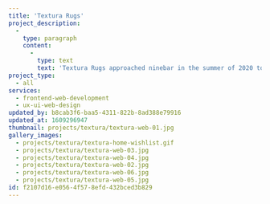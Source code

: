 ```yaml
---
title: 'Textura Rugs'
project_description:
  -
    type: paragraph
    content:
      -
        type: text
        text: 'Textura Rugs approached ninebar in the summer of 2020 to update their web presence. I assisted the team with the design and prototyping of the new site and then solely developed that prototype into a Craft CMS based site using Tailwind CSS, Alpine JS, and Sprig/HTMX. That site features Textura''s extensive inventory and provides staff with an efficient way of uploading new items. Textura''s client base can also build product wishlists in the frontend of the site and can send those lists to staff.'
project_type:
  - all
services:
  - frontend-web-development
  - ux-ui-web-design
updated_by: b8cab3f6-baa5-4311-822b-8ad388e79916
updated_at: 1609296947
thumbnail: projects/textura/textura-web-01.jpg
gallery_images:
  - projects/textura/textura-home-wishlist.gif
  - projects/textura/textura-web-03.jpg
  - projects/textura/textura-web-04.jpg
  - projects/textura/textura-web-02.jpg
  - projects/textura/textura-web-06.jpg
  - projects/textura/textura-web-05.jpg
id: f2107d16-e056-4f57-8efd-432bced3b829
---
```

